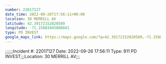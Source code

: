 ```yaml
---
number: 22017127
date_time: 2022-09-26T17:56:11+00:00
location: 30 MERRILL AV
latitude: 42.39172152820589
longitude: -71.15883445886841
type: PD INVEST
google_maps_link: https://maps.google.com/?q=42.39172152820589,-71.15883445886841
---
```


;;;;;;Incident #: 22017127   Date: 2022-09-26 17:56:11   Type: 911 PD INVEST;;;Location: 30 MERRILL AV;;;
